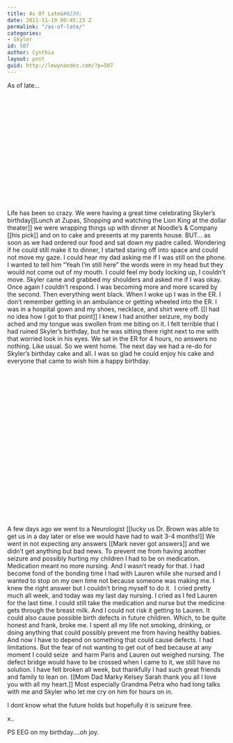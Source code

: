 ```yaml
---
title: As Of Late&#8230;
date: 2011-11-19 00:45:23 Z
permalink: "/as-of-late/"
categories:
- Skyler
id: 507
author: Cynthia
layout: post
guid: http://lewynandez.com/?p=507
---
```


As of late&#8230;

<a href="http://i1.wp.com/lewynandez.com/wp-content/uploads/2011/11/298564_2431951473790_1101738840_2909336_59626011_n.jpg" rel="lightbox[507]"><img class="alignleft size-full wp-image-508" title="298564_2431951473790_1101738840_2909336_59626011_n" src="http://i1.wp.com/lewynandez.com/wp-content/uploads/2011/11/298564_2431951473790_1101738840_2909336_59626011_n.jpg?fit=297%2C232" alt="" data-recalc-dims="1" /></a>

&nbsp;

&nbsp;

&nbsp;

&nbsp;

&nbsp;

&nbsp;

&nbsp;

&nbsp;

Life has been so crazy. We were having a great time celebrating Skyler&#8217;s birthday[[Lunch at Zupas, Shopping and watching the Lion King at the dollar theater]] we were wrapping things up with dinner at Noodle&#8217;s & Company [[his pick]] and on to cake and presents at my parents house. BUT&#8230; as soon as we had ordered our food and sat down my padre called. Wondering if he could still make it to dinner, I started staring off into space and could not move my gaze. I could hear my dad asking me if I was still on the phone. I wanted to tell him &#8220;Yeah I&#8217;m still here&#8221; the words were in my head but they would not come out of my mouth. I could feel my body locking up, I couldn&#8217;t move. Skyler came and grabbed my shoulders and asked me if I was okay. Once again I couldn&#8217;t respond. I was becoming more and more scared by the second. Then everything went black. When I woke up I was in the ER. I don&#8217;t remember getting in an ambulance or getting wheeled into the ER. I was in a hospital gown and my shoes, necklace, and shirt were off. [[I had no idea how I got to that point]] I knew I had another seizure, my body ached and my tongue was swollen from me biting on it. I felt terrible that I had ruined Skyler&#8217;s birthday, but he was sitting there right next to me with that worried look in his eyes. We sat in the ER for 4 hours, no answers no nothing. Like usual. So we went home. The next day we had a re-do for Skyler&#8217;s birthday cake and all. I was so glad he could enjoy his cake and everyone that came to wish him a happy birthday.

<a href="http://i2.wp.com/lewynandez.com/wp-content/uploads/2011/11/380134_2573844701032_1101738840_3011229_866421628_n.jpg" rel="lightbox[507]"><img class="alignleft size-medium wp-image-509" title="380134_2573844701032_1101738840_3011229_866421628_n" src="http://i2.wp.com/lewynandez.com/wp-content/uploads/2011/11/380134_2573844701032_1101738840_3011229_866421628_n-300x225.jpg?fit=300%2C225" alt="" srcset="http://i2.wp.com/lewynandez.com/wp-content/uploads/2011/11/380134_2573844701032_1101738840_3011229_866421628_n.jpg?resize=300%2C225 300w, http://i2.wp.com/lewynandez.com/wp-content/uploads/2011/11/380134_2573844701032_1101738840_3011229_866421628_n.jpg?w=960 960w" sizes="(max-width: 300px) 100vw, 300px" data-recalc-dims="1" /></a>

&nbsp;

&nbsp;

&nbsp;

&nbsp;

&nbsp;

&nbsp;

&nbsp;

&nbsp;

&nbsp;

&nbsp;

&nbsp;

A few days ago we went to a Neurologist [[lucky us Dr. Brown was able to get us in a day later or else we would have had to wait 3-4 months!]] We went in not expecting any answers [[Mark never got answers]] and we didn&#8217;t get anything but bad news. To prevent me from having another seizure and possibly hurting my children I had to be on medication. Medication meant no more nursing. And I wasn&#8217;t ready for that. I had become fond of the bonding time I had with Lauren while she nursed and I wanted to stop on my own time not because someone was making me. I knew the right answer but I couldn&#8217;t bring myself to do it.  I cried pretty much all week, and today was my last day nursing. I cried as I fed Lauren for the last time. I could still take the medication and nurse but the medicine gets through the breast milk. And I could not risk it getting to Lauren. It could also cause possible birth defects in future children. Which, to be quite honest and frank, broke me. I spent all my life not smoking, drinking, or doing anything that could possibly prevent me from having healthy babies. And now I have to depend on something that could cause defects. I had limitations. But the fear of not wanting to get out of bed because at any moment I could seize  and harm Paris and Lauren out weighed nursing. The defect bridge would have to be crossed when I came to it, we still have no solution. I have felt broken all week, but thankfully I had such great friends and family to lean on. [[Mom Dad Marky Kelsey Sarah thank you all I love you with all my heart.]] Most especially Grandma Petra who had long talks with me and Skyler who let me cry on him for hours on in.

I dont know what the future holds but hopefully it is seizure free.

x..

PS EEG on my birthday&#8230;.oh joy.